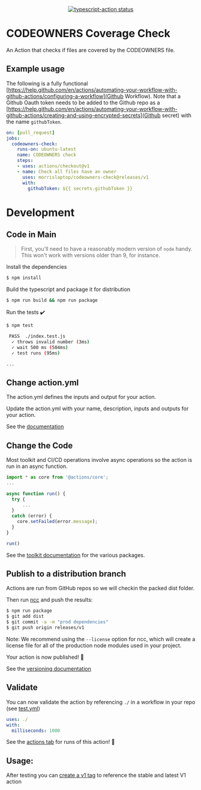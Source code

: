 <p align="center">
  <a href="https://github.com/morrislaptop/codeowners-check/actions"><img alt="typescript-action status" src="https://github.com/morrislaptop/codeowners-check/workflows/build-test/badge.svg"></a>
</p>

# CODEOWNERS Coverage Check

An Action that checks if files are covered by the CODEOWNERS file.

## Example usage

The following is a fully functional [https://help.github.com/en/actions/automating-your-workflow-with-github-actions/configuring-a-workflow](Github Workflow). Note that a Github
Oauth token needs to be added to the Github repo as a [https://help.github.com/en/actions/automating-your-workflow-with-github-actions/creating-and-using-encrypted-secrets](Github secret) with
the name ``githubToken``.

```yaml
on: [pull_request]
jobs:
  codeowners-check:
    runs-on: ubuntu-latest
    name: CODEOWNERS check
    steps:
    - uses: actions/checkout@v1
    - name: Check all files have an owner
      uses: morrislaptop/codeowners-check@releases/v1
      with:
        githubToken: ${{ secrets.githubToken }}
```

# Development

## Code in Main

> First, you'll need to have a reasonably modern version of `node` handy. This won't work with versions older than 9, for instance.

Install the dependencies  
```bash
$ npm install
```

Build the typescript and package it for distribution
```bash
$ npm run build && npm run package
```

Run the tests :heavy_check_mark:  
```bash
$ npm test

 PASS  ./index.test.js
  ✓ throws invalid number (3ms)
  ✓ wait 500 ms (504ms)
  ✓ test runs (95ms)

...
```

## Change action.yml

The action.yml defines the inputs and output for your action.

Update the action.yml with your name, description, inputs and outputs for your action.

See the [documentation](https://help.github.com/en/articles/metadata-syntax-for-github-actions)

## Change the Code

Most toolkit and CI/CD operations involve async operations so the action is run in an async function.

```javascript
import * as core from '@actions/core';
...

async function run() {
  try { 
      ...
  } 
  catch (error) {
    core.setFailed(error.message);
  }
}

run()
```

See the [toolkit documentation](https://github.com/actions/toolkit/blob/master/README.md#packages) for the various packages.

## Publish to a distribution branch

Actions are run from GitHub repos so we will checkin the packed dist folder. 

Then run [ncc](https://github.com/zeit/ncc) and push the results:
```bash
$ npm run package
$ git add dist
$ git commit -a -m "prod dependencies"
$ git push origin releases/v1
```

Note: We recommend using the `--license` option for ncc, which will create a license file for all of the production node modules used in your project.

Your action is now published! :rocket: 

See the [versioning documentation](https://github.com/actions/toolkit/blob/master/docs/action-versioning.md)

## Validate

You can now validate the action by referencing `./` in a workflow in your repo (see [test.yml](.github/workflows/test.yml))

```yaml
uses: ./
with:
  milliseconds: 1000
```

See the [actions tab](https://github.com/actions/typescript-action/actions) for runs of this action! :rocket:

## Usage:

After testing you can [create a v1 tag](https://github.com/actions/toolkit/blob/master/docs/action-versioning.md) to reference the stable and latest V1 action

